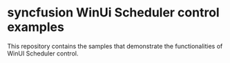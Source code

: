 # syncfusion WinUi Scheduler control examples

This repository contains the samples that demonstrate the functionalities of WinUI Scheduler control.
